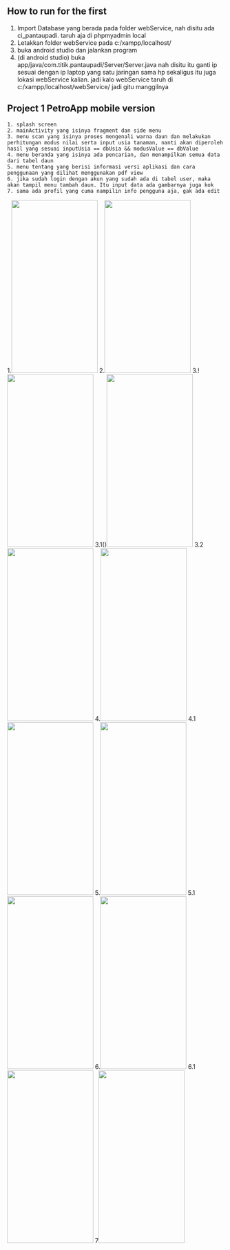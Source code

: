 ## How to run for the first
1. Import Database yang berada pada folder webService, nah disitu ada ci_pantaupadi. taruh aja di phpmyadmin local 
2. Letakkan folder webService pada c:/xampp/localhost/
3. buka android studio dan jalankan program
4. (di android studio) buka app/java/com.titik.pantaupadi/Server/Server.java
    nah disitu itu ganti ip sesuai dengan ip laptop yang satu jaringan sama hp
    sekaligus itu juga lokasi webService kalian. jadi kalo webService taruh di c:/xampp/localhost/webService/
    jadi gitu manggilnya


## Project 1 PetroApp mobile version
```
1. splash screen
2. mainActivity yang isinya fragment dan side menu
3. menu scan yang isinya proses mengenali warna daun dan melakukan perhitungan modus nilai serta input usia tanaman, nanti akan diperoleh hasil yang sesuai inputUsia == dbUsia && modusValue == dbValue
4. menu beranda yang isinya ada pencarian, dan menampilkan semua data dari tabel daun
5. menu tentang yang berisi informasi versi aplikasi dan cara penggunaan yang dilihat menggunakan pdf view
6. jika sudah login dengan akun yang sudah ada di tabel user, maka akan tampil menu tambah daun. Itu input data ada gambarnya juga kok
7. sama ada profil yang cuma nampilin info pengguna aja, gak ada edit

```

1.<img src="https://user-images.githubusercontent.com/18043046/62577509-4b227f00-b8c9-11e9-859d-249f07cab9bd.png" data-canonical-src="https://user-images.githubusercontent.com/18043046/62577509-4b227f00-b8c9-11e9-859d-249f07cab9bd.png" width="200" height="400" />
2.<img src="https://user-images.githubusercontent.com/18043046/62577587-76a56980-b8c9-11e9-8e5b-af83f198e7b7.png" data-canonical-src="https://user-images.githubusercontent.com/18043046/62577587-76a56980-b8c9-11e9-8e5b-af83f198e7b7.png" width="200" height="400" />
3.!<img src="https://user-images.githubusercontent.com/18043046/62578130-97ba8a00-b8ca-11e9-8bdc-fb2531222a8c.png" data-canonical-src="https://user-images.githubusercontent.com/18043046/62578130-97ba8a00-b8ca-11e9-8bdc-fb2531222a8c.png" width="200" height="400" />
3.1()<img src="https://user-images.githubusercontent.com/18043046/62577598-7ad18700-b8c9-11e9-8510-98f10945072c.png" data-canonical-src="https://user-images.githubusercontent.com/18043046/62577598-7ad18700-b8c9-11e9-8510-98f10945072c.png" width="200" height="400" />
3.2<img src="https://user-images.githubusercontent.com/18043046/62577623-89b83980-b8c9-11e9-9b0b-5094b3dd1356.png " data-canonical-src="https://user-images.githubusercontent.com/18043046/62577623-89b83980-b8c9-11e9-9b0b-5094b3dd1356.png" width="200" height="400" />
4.<img src="https://user-images.githubusercontent.com/18043046/62577640-92107480-b8c9-11e9-8f9e-dc7d865ee397.png " data-canonical-src="https://user-images.githubusercontent.com/18043046/62577640-92107480-b8c9-11e9-8f9e-dc7d865ee397.png" width="200" height="400" />
4.1<img src="https://user-images.githubusercontent.com/18043046/62577651-976dbf00-b8c9-11e9-9582-af26ead9940e.png" data-canonical-src="https://user-images.githubusercontent.com/18043046/62577651-976dbf00-b8c9-11e9-9582-af26ead9940e.png" width="200" height="400" />
5.<img src="(https://user-images.githubusercontent.com/18043046/62577664-9d63a000-b8c9-11e9-84c5-35cafdba0b1f.png" data-canonical-src="(https://user-images.githubusercontent.com/18043046/62577664-9d63a000-b8c9-11e9-84c5-35cafdba0b1f.png" width="200" height="400" />
5.1<img src="https://user-images.githubusercontent.com/18043046/62577674-a3f21780-b8c9-11e9-8f35-146ec9e4591d.png" data-canonical-src="https://user-images.githubusercontent.com/18043046/62577674-a3f21780-b8c9-11e9-8f35-146ec9e4591d.png" width="200" height="400" />
6.<img src="https://user-images.githubusercontent.com/18043046/62577687-a9e7f880-b8c9-11e9-9747-9c3fa19d8f49.png" data-canonical-src="https://user-images.githubusercontent.com/18043046/62577687-a9e7f880-b8c9-11e9-9747-9c3fa19d8f49.png " width="200" height="400" />
6.1<img src="https://user-images.githubusercontent.com/18043046/62577704-b10f0680-b8c9-11e9-822f-7718675df268.png" data-canonical-src=" https://user-images.githubusercontent.com/18043046/62577704-b10f0680-b8c9-11e9-822f-7718675df268.png" width="200" height="400" />
7<img src="https://user-images.githubusercontent.com/18043046/62577717-b704e780-b8c9-11e9-9cbc-be3ee6cdb784.png " data-canonical-src="https://user-images.githubusercontent.com/18043046/62577717-b704e780-b8c9-11e9-9cbc-be3ee6cdb784.png" width="200" height="400" />










